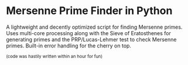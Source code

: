 # Mersenne Prime Finder in Python
A lightweight and decently optimized script for finding Mersenne primes. Uses multi-core processing along with the Sieve of Eratosthenes for generating primes and the PRP/Lucas-Lehmer test to check Mersenne primes. Built-in error handling for the cherry on top.

<sub>(code was hastily written within an hour for fun)</sub>
